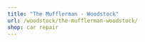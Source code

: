 ```yaml
---
title: "The Mufflerman - Woodstock"
url: /woodstock/the-mufflerman-woodstock/
shop: car repair
---
```

